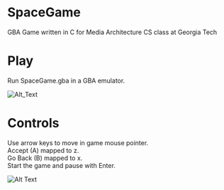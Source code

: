 # SpaceGame
GBA Game written in C for Media Architecture CS class at Georgia Tech

# Play

Run SpaceGame.gba in a GBA emulator. 

![Alt_Text](https://media.giphy.com/media/ZciAKXqRnvqFx4UxM0/giphy.gif)

# Controls
Use arrow keys to move in game mouse pointer. </br>
Accept (A) mapped to z. </br>
Go Back (B) mapped to x. </br>
Start the game and pause with Enter. </br>

![Alt Text](https://media.giphy.com/media/cNMNUBKmE8UdDk0Mb9/giphy.gif)
